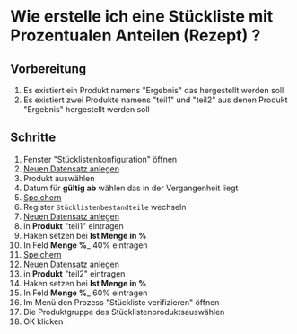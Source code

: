 ---
---
# Wie erstelle ich eine Stückliste mit Prozentualen Anteilen (Rezept) ?
## Vorbereitung
1. Es existiert ein Produkt namens "Ergebnis" das hergestellt werden soll
1. Es existiert zwei Produkte namens "teil1" und "teil2" aus denen Produkt "Ergebnis"  hergestellt werden soll


## Schritte
1. Fenster "Stücklistenkonfiguration" öffnen
1. [Neuen Datensatz anlegen](Howto_DE_Wie_lege_ich_einen_neuen_datensatz_an.md)
1. Produkt auswählen
1. Datum für __gültig ab__ wählen das in der Vergangenheit liegt
1. [Speichern](Howto_DE_Wie_lege_ich_einen_neuen_datensatz_an.md)
1. Register `Stücklistenbestandteile` wechseln
1. [Neuen Datensatz anlegen](Howto_DE_Wie_lege_ich_einen_neuen_datensatz_an.md)
1. in __Produkt__ "teil1" eintragen
1. Haken setzen bei __Ist Menge in %__
1. In Feld __Menge %___ 40% eintragen
1. [Speichern](Howto_DE_Wie_lege_ich_einen_neuen_datensatz_an.md)
1. [Neuen Datensatz anlegen](Howto_DE_Wie_lege_ich_einen_neuen_datensatz_an.md)
1. in __Produkt__ "teil2" eintragen
1. Haken setzen bei __Ist Menge in %__
1. In Feld __Menge %___ 60% eintragen
1. Im Menü den Prozess "Stückliste verifizieren" öffnen
1. Die Produktgruppe des Stücklistenproduktsauswählen
1. OK klicken
